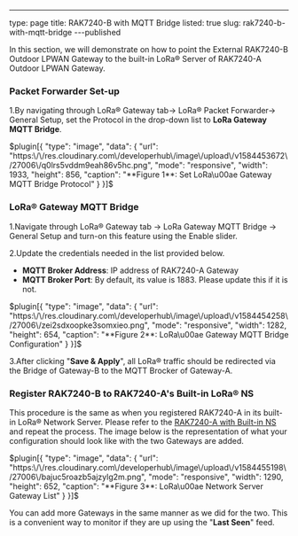 ---
type: page
title: RAK7240-B with MQTT Bridge
listed: true
slug: rak7240-b-with-mqtt-bridge
---published

In this section, we will demonstrate on how to point the External RAK7240-B Outdoor LPWAN Gateway to the built-in LoRa® Server of RAK7240-A Outdoor LPWAN Gateway.

### Packet Forwarder Set-up

1.By navigating through LoRa® Gateway tab-> LoRa® Packet Forwarder-> General Setup, set the Protocol in the drop-down list to **LoRa Gateway MQTT Bridge**.

$plugin[{
    "type": "image",
    "data": {
        "url": "https:\/\/res.cloudinary.com\/developerhub\/image\/upload\/v1584453672\/27006\/q0lrs5vddm9eah86v5hc.png",
        "mode": "responsive",
        "width": 1933,
        "height": 856,
        "caption": "**Figure 1**: Set LoRa\u00ae Gateway MQTT Bridge Protocol"
    }
}]$

### LoRa®  Gateway MQTT Bridge

1.Navigate through LoRa® Gateway tab -> LoRa Gateway MQTT Bridge -> General Setup and turn-on this feature using the Enable slider.

2.Update the credentials needed in the list provided below.

- **MQTT Broker Address**: IP address of RAK7240-A Gateway
- **MQTT Broker Port**: By default, its value is 1883. Please update this if it is not.

$plugin[{
    "type": "image",
    "data": {
        "url": "https:\/\/res.cloudinary.com\/developerhub\/image\/upload\/v1584454258\/27006\/zei2sdxoopke3somxieo.png",
        "mode": "responsive",
        "width": 1282,
        "height": 654,
        "caption": "**Figure 2**: LoRa\u00ae Gateway MQTT Bridge Configuration"
    }
}]$

3.After clicking "**Save & Apply**", all LoRa® traffic should be redirected via the Bridge of Gateway-B to the MQTT Brocker of Gateway-A.

### Register RAK7240-B to RAK7240-A's Built-in LoRa® NS

This procedure is the same as when you registered RAK7240-A in its built-in LoRa® Network Server. Please refer to the [RAK7240-A with Built-in NS](/quick-start/rak7240-outdoor-lpwan-gateway/rak7240-a-with-built-in-ns#register-rak7240-gateway) and repeat the process. The image below is the representation of what your configuration should look like with the two Gateways are added.

$plugin[{
    "type": "image",
    "data": {
        "url": "https:\/\/res.cloudinary.com\/developerhub\/image\/upload\/v1584455198\/27006\/bajuc5roazb5ajzylg2m.png",
        "mode": "responsive",
        "width": 1290,
        "height": 652,
        "caption": "**Figure 3**: LoRa\u00ae Network Server Gateway List"
    }
}]$

You can add more Gateways in the same manner as we did for the two. This is a convenient way to monitor if they are up using the "**Last Seen**" feed.

